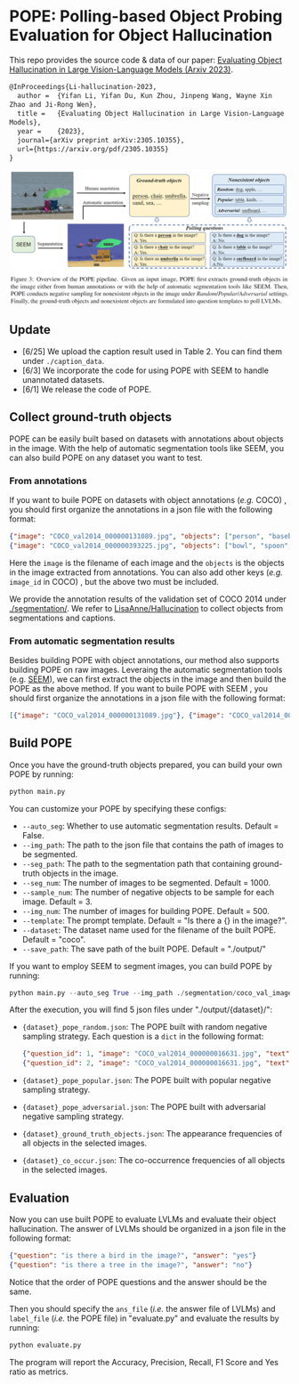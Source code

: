 # POPE: Polling-based Object Probing Evaluation for Object Hallucination

This repo provides the source code & data of our paper: [Evaluating Object Hallucination in Large Vision-Language Models (Arxiv 2023)](https://arxiv.org/abs/2305.10355).

```
@InProceedings{Li-hallucination-2023,
  author =  {Yifan Li, Yifan Du, Kun Zhou, Jinpeng Wang, Wayne Xin Zhao and Ji-Rong Wen},
  title =   {Evaluating Object Hallucination in Large Vision-Language Models},
  year =    {2023},  
  journal={arXiv preprint arXiv:2305.10355},
  url={https://arxiv.org/pdf/2305.10355}
}
```

<img src="./assets/POPE.png" alt="image-20230517233229650" style="zoom:80%;" />

## Update
- [6/25] We upload the caption result used in Table 2. You can find them under `./caption_data`.
- [6/3] We incorporate the code for using POPE with SEEM to handle unannotated datasets.
- [6/1] We release the code of POPE.

## Collect ground-truth objects

POPE can be easily built based on datasets with annotations about objects in the image. With the help of automatic segmentation tools like SEEM, you can also build POPE on any dataset you want to test.

### From annotations

If you want to buile POPE on datasets with object annotations (*e.g.* COCO) , you should first organize the annotations in a json file with the following format:

```json
{"image": "COCO_val2014_000000131089.jpg", "objects": ["person", "baseball bat"]}
{"image": "COCO_val2014_000000393225.jpg", "objects": ["bowl", "spoon", "carrot"]}
```

Here the `image` is the filename of each image and the `objects` is the objects in the image extracted from annotations. You can also add other keys (*e.g.* `image_id` in COCO) , but the above two must be included.

We provide the annotation results of the validation set of COCO 2014 under [./segmentation/](./segmentation/coco_ground_truth_segmentation.json). We refer to [LisaAnne/Hallucination](https://github.com/LisaAnne/Hallucination) to collect objects from segmentations and captions.

### From automatic segmentation results

Besides building POPE with object annotations, our method also supports building POPE on raw images. Leveraing the automatic segmentation tools (e.g. [SEEM](https://github.com/UX-Decoder/Segment-Everything-Everywhere-All-At-Once)), we can first extract the objects in the image and then build the POPE as the above method. If you want to buile POPE with SEEM , you should first organize the annotations in a json file with the following format:

```json
[{"image": "COCO_val2014_000000131089.jpg"}, {"image": "COCO_val2014_000000393225.jpg"}]
```

## Build POPE

Once you have the ground-truth objects prepared, you can build your own POPE by running:

```python
python main.py
```

You can customize your POPE by specifying these configs:

- `--auto_seg`: Whether to use automatic segmentation results. Default = False.
- `--img_path`: The path to the json file that contains the path of images to be segmented.
- `--seg_path`: The path to the segmentation path that containing ground-truth objects in the image.
- `--seg_num`: The number of images to be segmented. Default = 1000.
- `--sample_num`: The number of  negative objects to be sample for each image. Default = 3.
- `--img_num`: The number of images for building POPE. Default = 500.
- `--template`: The prompt template. Default = "Is there a {} in the image?".
- `--dataset`: The dataset name used for the filename of the built POPE. Default = "coco".
- `--save_path`: The save path of the built POPE. Default = "./output/"

If you want to employ SEEM to segment images, you can build POPE by running:

```python
python main.py --auto_seg True --img_path ./segmentation/coco_val_images.json --seg_num 1000
```

After the execution, you will find 5 json files under "./output/{dataset}/":

- `{dataset}_pope_random.json`: The POPE built with random negative sampling strategy. Each question is a `dict` in the following format:

  ```json
  {"question_id": 1, "image": "COCO_val2014_000000016631.jpg", "text": "Is there a person in the image?", "label": "yes"}
  {"question_id": 2, "image": "COCO_val2014_000000016631.jpg", "text": "Is there a refrigerator in the image?", "label": "no"}
  ```

- `{dataset}_pope_popular.json`: The POPE built with popular negative sampling strategy.

- `{dataset}_pope_adversarial.json`: The POPE built with adversarial negative sampling strategy.

- `{dataset}_ground_truth_objects.json`: The appearance frequencies of all objects in the selected images.

- `{dataset}_co_occur.json`: The co-occurrence frequencies of all objects in the selected images.

## Evaluation

Now you can use built POPE to evaluate LVLMs and evaluate their object hallucination. The answer of LVLMs should be organized in a json file in the following format:

```json
{"question": "is there a bird in the image?", "answer": "yes"}
{"question": "is there a tree in the image?", "answer": "no"}
```

Notice that the order of POPE questions and the answer should be the same.

Then you should specify the `ans_file` (*i.e.* the answer file of LVLMs) and `label_file` (*i.e.* the POPE file) in "evaluate.py" and evaluate the results by running:

```python
python evaluate.py
```

The program will report the Accuracy, Precision, Recall, F1 Score and Yes ratio as metrics.
